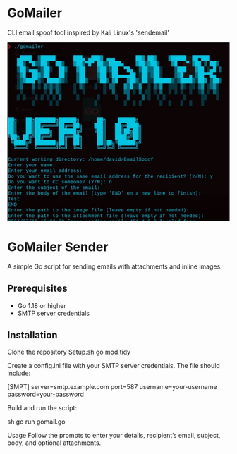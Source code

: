 # GoMailer
 CLI email spoof tool inspired by Kali Linux's 'sendemail'

 ![Alt text](/gomail.jpg)
 

# GoMailer Sender

A simple Go script for sending emails with attachments and inline images. 

## Prerequisites

- Go 1.18 or higher
- SMTP server credentials

## Installation 

Clone the repository
Setup.sh
go mod tidy

Create a config.ini file with your SMTP server credentials. The file should include: 

[SMPT]
server=smtp.example.com
port=587
username=your-username
password=your-password

Build and run the script:

sh
    go run gomail.go

Usage
Follow the prompts to enter your details, recipient’s email, subject, body, and optional attachments.
